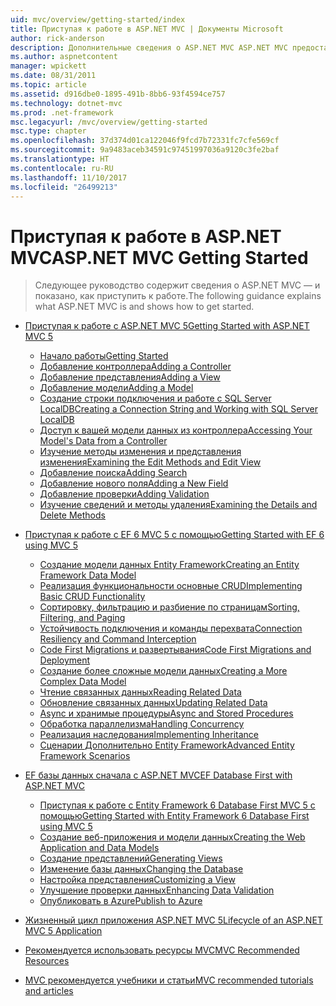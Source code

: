 ```yaml
---
uid: mvc/overview/getting-started/index
title: Приступая к работе в ASP.NET MVC | Документы Microsoft
author: rick-anderson
description: Дополнительные сведения о ASP.NET MVC ASP.NET MVC предоставляет эффективный, основанный на шаблонах способ создания динамических веб-сайтов, четкого разделения проблем и что g...
ms.author: aspnetcontent
manager: wpickett
ms.date: 08/31/2011
ms.topic: article
ms.assetid: d916dbe0-1895-491b-8bb6-93f4594ce757
ms.technology: dotnet-mvc
ms.prod: .net-framework
msc.legacyurl: /mvc/overview/getting-started
msc.type: chapter
ms.openlocfilehash: 37d374d01ca122046f9fcd7b72331fc7cfe569cf
ms.sourcegitcommit: 9a9483aceb34591c97451997036a9120c3fe2baf
ms.translationtype: HT
ms.contentlocale: ru-RU
ms.lasthandoff: 11/10/2017
ms.locfileid: "26499213"
---
```

<a name="aspnet-mvc-getting-started"></a><span data-ttu-id="90ec8-103">Приступая к работе в ASP.NET MVC</span><span class="sxs-lookup"><span data-stu-id="90ec8-103">ASP.NET MVC Getting Started</span></span>
====================
> <span data-ttu-id="90ec8-104">Следующее руководство содержит сведения о ASP.NET MVC — и показано, как приступить к работе.</span><span class="sxs-lookup"><span data-stu-id="90ec8-104">The following guidance explains what ASP.NET MVC is and shows how to get started.</span></span>


- [<span data-ttu-id="90ec8-105">Приступая к работе с ASP.NET MVC 5</span><span class="sxs-lookup"><span data-stu-id="90ec8-105">Getting Started with ASP.NET MVC 5</span></span>](introduction/index.md)

    - [<span data-ttu-id="90ec8-106">Начало работы</span><span class="sxs-lookup"><span data-stu-id="90ec8-106">Getting Started</span></span>](introduction/getting-started.md)
    - [<span data-ttu-id="90ec8-107">Добавление контроллера</span><span class="sxs-lookup"><span data-stu-id="90ec8-107">Adding a Controller</span></span>](introduction/adding-a-controller.md)
    - [<span data-ttu-id="90ec8-108">Добавление представления</span><span class="sxs-lookup"><span data-stu-id="90ec8-108">Adding a View</span></span>](introduction/adding-a-view.md)
    - [<span data-ttu-id="90ec8-109">Добавление модели</span><span class="sxs-lookup"><span data-stu-id="90ec8-109">Adding a Model</span></span>](introduction/adding-a-model.md)
    - [<span data-ttu-id="90ec8-110">Создание строки подключения и работе с SQL Server LocalDB</span><span class="sxs-lookup"><span data-stu-id="90ec8-110">Creating a Connection String and Working with SQL Server LocalDB</span></span>](introduction/creating-a-connection-string.md)
    - [<span data-ttu-id="90ec8-111">Доступ к вашей модели данных из контроллера</span><span class="sxs-lookup"><span data-stu-id="90ec8-111">Accessing Your Model's Data from a Controller</span></span>](introduction/accessing-your-models-data-from-a-controller.md)
    - [<span data-ttu-id="90ec8-112">Изучение методы изменения и представления изменения</span><span class="sxs-lookup"><span data-stu-id="90ec8-112">Examining the Edit Methods and Edit View</span></span>](introduction/examining-the-edit-methods-and-edit-view.md)
    - [<span data-ttu-id="90ec8-113">Добавление поиска</span><span class="sxs-lookup"><span data-stu-id="90ec8-113">Adding Search</span></span>](introduction/adding-search.md)
    - [<span data-ttu-id="90ec8-114">Добавление нового поля</span><span class="sxs-lookup"><span data-stu-id="90ec8-114">Adding a New Field</span></span>](introduction/adding-a-new-field.md)
    - [<span data-ttu-id="90ec8-115">Добавление проверки</span><span class="sxs-lookup"><span data-stu-id="90ec8-115">Adding Validation</span></span>](introduction/adding-validation.md)
    - [<span data-ttu-id="90ec8-116">Изучение сведений и методы удаления</span><span class="sxs-lookup"><span data-stu-id="90ec8-116">Examining the Details and Delete Methods</span></span>](introduction/examining-the-details-and-delete-methods.md)
- [<span data-ttu-id="90ec8-117">Приступая к работе с EF 6 MVC 5 с помощью</span><span class="sxs-lookup"><span data-stu-id="90ec8-117">Getting Started with EF 6 using MVC 5</span></span>](getting-started-with-ef-using-mvc/index.md)

    - [<span data-ttu-id="90ec8-118">Создание модели данных Entity Framework</span><span class="sxs-lookup"><span data-stu-id="90ec8-118">Creating an Entity Framework Data Model</span></span>](getting-started-with-ef-using-mvc/creating-an-entity-framework-data-model-for-an-asp-net-mvc-application.md)
    - [<span data-ttu-id="90ec8-119">Реализация функциональности основные CRUD</span><span class="sxs-lookup"><span data-stu-id="90ec8-119">Implementing Basic CRUD Functionality</span></span>](getting-started-with-ef-using-mvc/implementing-basic-crud-functionality-with-the-entity-framework-in-asp-net-mvc-application.md)
    - [<span data-ttu-id="90ec8-120">Сортировку, фильтрацию и разбиение по страницам</span><span class="sxs-lookup"><span data-stu-id="90ec8-120">Sorting, Filtering, and Paging</span></span>](getting-started-with-ef-using-mvc/sorting-filtering-and-paging-with-the-entity-framework-in-an-asp-net-mvc-application.md)
    - [<span data-ttu-id="90ec8-121">Устойчивость подключения и команды перехвата</span><span class="sxs-lookup"><span data-stu-id="90ec8-121">Connection Resiliency and Command Interception</span></span>](getting-started-with-ef-using-mvc/connection-resiliency-and-command-interception-with-the-entity-framework-in-an-asp-net-mvc-application.md)
    - [<span data-ttu-id="90ec8-122">Code First Migrations и развертывания</span><span class="sxs-lookup"><span data-stu-id="90ec8-122">Code First Migrations and Deployment</span></span>](getting-started-with-ef-using-mvc/migrations-and-deployment-with-the-entity-framework-in-an-asp-net-mvc-application.md)
    - [<span data-ttu-id="90ec8-123">Создание более сложные модели данных</span><span class="sxs-lookup"><span data-stu-id="90ec8-123">Creating a More Complex Data Model</span></span>](getting-started-with-ef-using-mvc/creating-a-more-complex-data-model-for-an-asp-net-mvc-application.md)
    - [<span data-ttu-id="90ec8-124">Чтение связанных данных</span><span class="sxs-lookup"><span data-stu-id="90ec8-124">Reading Related Data</span></span>](getting-started-with-ef-using-mvc/reading-related-data-with-the-entity-framework-in-an-asp-net-mvc-application.md)
    - [<span data-ttu-id="90ec8-125">Обновление связанных данных</span><span class="sxs-lookup"><span data-stu-id="90ec8-125">Updating Related Data</span></span>](getting-started-with-ef-using-mvc/updating-related-data-with-the-entity-framework-in-an-asp-net-mvc-application.md)
    - [<span data-ttu-id="90ec8-126">Async и хранимые процедуры</span><span class="sxs-lookup"><span data-stu-id="90ec8-126">Async and Stored Procedures</span></span>](getting-started-with-ef-using-mvc/async-and-stored-procedures-with-the-entity-framework-in-an-asp-net-mvc-application.md)
    - [<span data-ttu-id="90ec8-127">Обработка параллелизма</span><span class="sxs-lookup"><span data-stu-id="90ec8-127">Handling Concurrency</span></span>](getting-started-with-ef-using-mvc/handling-concurrency-with-the-entity-framework-in-an-asp-net-mvc-application.md)
    - [<span data-ttu-id="90ec8-128">Реализация наследования</span><span class="sxs-lookup"><span data-stu-id="90ec8-128">Implementing Inheritance</span></span>](getting-started-with-ef-using-mvc/implementing-inheritance-with-the-entity-framework-in-an-asp-net-mvc-application.md)
    - [<span data-ttu-id="90ec8-129">Сценарии Дополнительно Entity Framework</span><span class="sxs-lookup"><span data-stu-id="90ec8-129">Advanced Entity Framework Scenarios</span></span>](getting-started-with-ef-using-mvc/advanced-entity-framework-scenarios-for-an-mvc-web-application.md)
- [<span data-ttu-id="90ec8-130">EF базы данных сначала с ASP.NET MVC</span><span class="sxs-lookup"><span data-stu-id="90ec8-130">EF Database First with ASP.NET MVC</span></span>](database-first-development/index.md)

    - [<span data-ttu-id="90ec8-131">Приступая к работе с Entity Framework 6 Database First MVC 5 с помощью</span><span class="sxs-lookup"><span data-stu-id="90ec8-131">Getting Started with Entity Framework 6 Database First using MVC 5</span></span>](database-first-development/setting-up-database.md)
    - [<span data-ttu-id="90ec8-132">Создание веб-приложения и модели данных</span><span class="sxs-lookup"><span data-stu-id="90ec8-132">Creating the Web Application and Data Models</span></span>](database-first-development/creating-the-web-application.md)
    - [<span data-ttu-id="90ec8-133">Создание представлений</span><span class="sxs-lookup"><span data-stu-id="90ec8-133">Generating Views</span></span>](database-first-development/generating-views.md)
    - [<span data-ttu-id="90ec8-134">Изменение базы данных</span><span class="sxs-lookup"><span data-stu-id="90ec8-134">Changing the Database</span></span>](database-first-development/changing-the-database.md)
    - [<span data-ttu-id="90ec8-135">Настройка представления</span><span class="sxs-lookup"><span data-stu-id="90ec8-135">Customizing a View</span></span>](database-first-development/customizing-a-view.md)
    - [<span data-ttu-id="90ec8-136">Улучшение проверки данных</span><span class="sxs-lookup"><span data-stu-id="90ec8-136">Enhancing Data Validation</span></span>](database-first-development/enhancing-data-validation.md)
    - [<span data-ttu-id="90ec8-137">Опубликовать в Azure</span><span class="sxs-lookup"><span data-stu-id="90ec8-137">Publish to Azure</span></span>](database-first-development/publish-to-azure.md)
- [<span data-ttu-id="90ec8-138">Жизненный цикл приложения ASP.NET MVC 5</span><span class="sxs-lookup"><span data-stu-id="90ec8-138">Lifecycle of an ASP.NET MVC 5 Application</span></span>](lifecycle-of-an-aspnet-mvc-5-application.md)
- [<span data-ttu-id="90ec8-139">Рекомендуется использовать ресурсы MVC</span><span class="sxs-lookup"><span data-stu-id="90ec8-139">MVC Recommended Resources</span></span>](recommended-resources-for-mvc.md)
- [<span data-ttu-id="90ec8-140">MVC рекомендуется учебники и статьи</span><span class="sxs-lookup"><span data-stu-id="90ec8-140">MVC recommended tutorials and articles</span></span>](mvc-learning-sequence.md)

